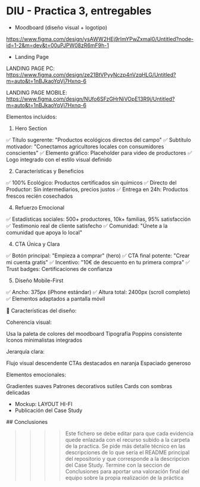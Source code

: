 # DIU - Practica 3, entregables

- Moodboard (diseño visual + logotipo)

[https://www.figma.com/design/ysAWW2HEj9rImYPwZxmaI0/Untitled?node-id=1-2&m=dev&t=00uPJPW08zR6mF9h-1
](https://www.figma.com/design/ysAWW2HEj9rImYPwZxmaI0/Untitled?node-id=0-1&p=f&t=ObE0VQ6d7iA70xZj-0)
- Landing Page

LANDING PAGE PC:
https://www.figma.com/design/ze21BtVPyyNczp4nVzqHLG/Untitled?m=auto&t=1nBJkaoYqVj7Hxnq-6

LANDING PAGE MOBILE:
https://www.figma.com/design/NUfo6SFzGHrNiVOpE13R9j/Untitled?m=auto&t=1nBJkaoYqVj7Hxnq-6

Elementos incluidos:
1. Hero Section

✅ Título sugerente: "Productos ecológicos directos del campo"
✅ Subtítulo motivador: "Conectamos agricultores locales con consumidores conscientes"
✅ Elemento gráfico: Placeholder para video de productores
✅ Logo integrado con el estilo visual definido

2. Características y Beneficios 

✅ 100% Ecológico: Productos certificados sin químicos
✅ Directo del Productor: Sin intermediarios, precios justos
✅ Entrega en 24h: Productos frescos recién cosechados

4. Refuerzo Emocional

✅ Estadísticas sociales: 500+ productores, 10k+ familias, 95% satisfacción
✅ Testimonio real de cliente satisfecho
✅ Comunidad: "Únete a la comunidad que apoya lo local"

4. CTA Única y Clara

✅ Botón principal: "Empieza a comprar" (hero)
✅ CTA final potente: "Crear mi cuenta gratis"
✅ Incentivo: "10€ de descuento en tu primera compra"
✅ Trust badges: Certificaciones de confianza

5. Diseño Mobile-First

✅ Ancho: 375px (iPhone estándar)
✅ Altura total: 2400px (scroll completo)
✅ Elementos adaptados a pantalla móvil

🎨 Características del diseño:

Coherencia visual:

Usa la paleta de colores del moodboard
Tipografía Poppins consistente
Iconos minimalistas integrados


Jerarquía clara:

Flujo visual descendente
CTAs destacados en naranja
Espaciado generoso


Elementos emocionales:

Gradientes suaves
Patrones decorativos sutiles
Cards con sombras delicadas

- Mockup: LAYOUT HI-FI
- Publicación del Case Study

## Conclusiones

>>>> Este fichero se debe editar para que cada evidencia quede enlazada con el recurso subido a la carpeta de la practica. Se pide más detalle técnico en las descripciones de lo que sería el README principal del repositorio y que corresponde a la descripcion del Case Study.
>>>> Termine con la seccion de Conclusiones para aportar una valoración final del equipo sobre la propia realización de la práctica
